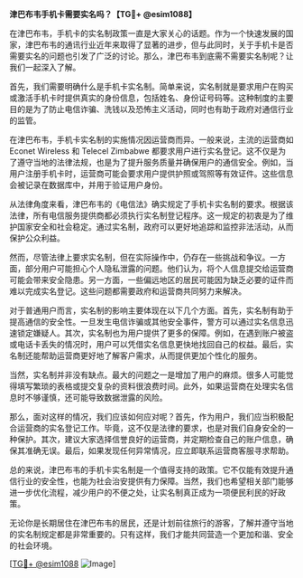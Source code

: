 **津巴布韦手机卡需要实名吗？【TG💪+ @esim1088】**

在津巴布韦，手机卡的实名制政策一直是大家关心的话题。作为一个快速发展的国家，津巴布韦的通讯行业近年来取得了显著的进步，但与此同时，关于手机卡是否需要实名的问题也引发了广泛的讨论。那么，津巴布韦到底需不需要实名制呢？让我们一起深入了解。

首先，我们需要明确什么是手机卡实名制。简单来说，实名制就是要求用户在购买或激活手机卡时提供真实的身份信息，包括姓名、身份证号码等。这种制度的主要目的是为了防止电信诈骗、洗钱以及恐怖主义活动，同时也有助于政府对通信行业的监管。

在津巴布韦，手机卡实名制的实施情况因运营商而异。一般来说，主流的运营商如 Econet Wireless 和 Telecel Zimbabwe 都要求用户进行实名登记。这不仅是为了遵守当地的法律法规，也是为了提升服务质量并确保用户的通信安全。例如，当用户注册手机卡时，运营商可能会要求用户提供护照或驾照等有效证件。这些信息会被记录在数据库中，并用于验证用户身份。

从法律角度来看，津巴布韦的《电信法》确实规定了手机卡实名制的要求。根据该法律，所有电信服务提供商都必须执行实名制登记程序。这一规定的初衷是为了维护国家安全和社会稳定。通过实名制，政府可以更好地追踪和监控非法活动，从而保护公众利益。

然而，尽管法律上要求实名制，但在实际操作中，仍存在一些挑战和争议。一方面，部分用户可能担心个人隐私泄露的问题。他们认为，将个人信息提交给运营商可能会带来安全隐患。另一方面，一些偏远地区的居民可能因为缺乏必要的证件而难以完成实名登记。这些问题都需要政府和运营商共同努力来解决。

对于普通用户而言，实名制的影响主要体现在以下几个方面。首先，实名制有助于提高通信的安全性。一旦发生电信诈骗或其他安全事件，警方可以通过实名信息迅速锁定嫌疑人。其次，实名制也为用户提供了更多的保障。例如，在遇到账户被盗或电话卡丢失的情况时，用户可以凭借实名信息更快地找回自己的权益。最后，实名制还能帮助运营商更好地了解客户需求，从而提供更加个性化的服务。

当然，实名制并非没有缺点。最大的问题之一是增加了用户的麻烦。很多人可能觉得填写繁琐的表格或提交复杂的资料很浪费时间。此外，如果运营商在处理实名信息时不够谨慎，还可能导致数据泄露的风险。

那么，面对这样的情况，我们应该如何应对呢？首先，作为用户，我们应当积极配合运营商的实名登记工作。毕竟，这不仅是法律的要求，也是对我们自身安全的一种保护。其次，建议大家选择信誉良好的运营商，并定期检查自己的账户信息，确保其准确无误。最后，如果发现任何异常情况，应立即联系运营商客服寻求帮助。

总的来说，津巴布韦的手机卡实名制是一个值得支持的政策。它不仅能有效提升通信行业的安全性，也能为社会治安提供有力保障。当然，我们也希望相关部门能够进一步优化流程，减少用户的不便之处，让实名制真正成为一项便民利民的好政策。

无论你是长期居住在津巴布韦的居民，还是计划前往旅行的游客，了解并遵守当地的实名制规定都是非常重要的。只有这样，我们才能共同营造一个更加和谐、安全的社会环境。

[[TG💪+ @esim1088](https://t.me/s/esim1088) ![Image](https://i.postimg.cc/4NQfJmqS/Snipaste-2025-05-13-00-14-12.png)]